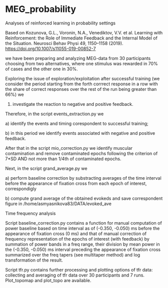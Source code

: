 # MEG_probability
Analyses of reinforced learning in probability settings

Based on Kozunova, G.L., Voronin, N.A., Venediktov, V.V. et al. Learning with Reinforcement: the Role of Immediate Feedback and the Internal Model of the Situation. Neurosci Behav Physi 49, 1150–1158 (2019). https://doi.org/10.1007/s11055-019-00852-7

we have been preparing and analyzing MEG-data from 30 participants choosing from two alternatives, where one stimulus was rewarded in 70% of cases and the other one in 30%. 

Exploring the issue of exploration/exploitation after successful training (we consider the period starting from the forth corrrect response in a row with the share of correct responses over the rest of the run being greater than 66%) we

1) investigate  the reaction to negative and positive feedback. 

Therefore, in the script events_extraction.py we

 a) identify the events and timing corespondent to successful training;

 b) in this period we identify events associated with negative and positive feedback. 

After that in the script mio_correction.py we identify muscular contamination and remove contaminated epochs following the criterion of 7*SD AND not more than 1/4th of contaminated epochs.

Next, in the script grand_average.py we

 a) perform baseline correction by substracting averages of the time interval before the appearance of fixation cross from each epoch of interest, correspondigly

 b) compute grand average of the obtained evokeds and save correspondent figure in /home/asmyasnikova83/DATA/evoked_ave

Time frequency analysis

Script baseline_correction.py contains a function for manual computation of power baseline based on time interval as of (-0.350, -0.050) ms before the appearance of fixation cross (0 ms)
and that of manual correction of frequency representation of the epochs of interest (with feedback) by summation of power bands in a freq range, their division by mean power in the (-0.350, -0.050) ms interval preceding the appearance of fixation cross summarized over the freq tapers (see multitaper method)  and log transformation of the result.

Script tfr.py contains further processing and plotting options of tfr data: collecting and averaging of tfr data over 30 participants and 7 runs.
Plot_topomap and plot_topo are available.


